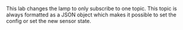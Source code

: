 This lab changes the lamp to only subscribe to one topic. This topic is always formatted as a JSON object which makes it possible to set the config or set the new sensor state.